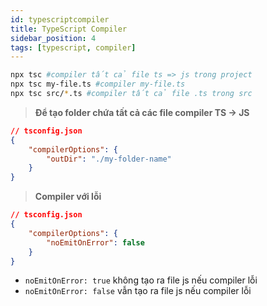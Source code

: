 ```yaml
---
id: typescriptcompiler
title: TypeScript Compiler
sidebar_position: 4
tags: [typescript, compiler]
---
```


```bash
npx tsc #compiler tất cả file ts => js trong project
npx tsc my-file.ts #compiler my-file.ts
npx tsc src/*.ts #compiler tất cả file .ts trong src
```

> **Để tạo folder chứa tất cả các file compiler TS → JS**

```json
// tsconfig.json
{
    "compilerOptions": {
        "outDir": "./my-folder-name"
    }
}
```

> **Compiler với lỗi**

```json
// tsconfig.json
{
    "compilerOptions": {
        "noEmitOnError": false
    }
}
```

-   `noEmitOnError: true` không tạo ra file js nếu compiler lỗi
-   `noEmitOnError: false` vẫn tạo ra file js nếu compiler lỗi
